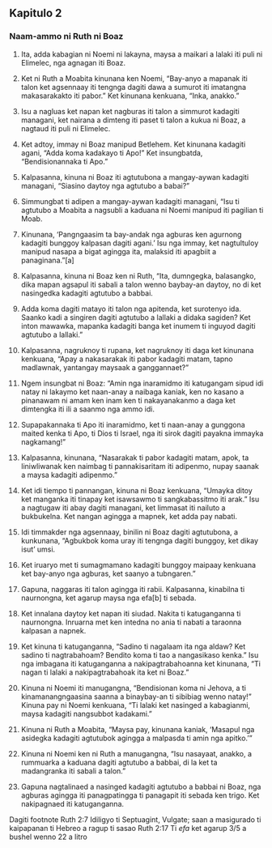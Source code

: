 Kapitulo 2
----------

### Naam-ammo ni Ruth ni Boaz

1. Ita, adda kabagian ni Noemi ni lakayna, maysa a maikari a lalaki iti puli ni Elimelec, nga agnagan iti Boaz.
2. Ket ni Ruth a Moabita kinunana ken Noemi, “Bay-anyo a mapanak iti talon ket agsennaay iti tengnga dagiti dawa a sumurot iti imatangna makasarakakto iti pabor.” Ket kinunana kenkuana, “Inka, anakko.”
3. Isu a nagluas ket napan ket nagburas iti talon a simmurot kadagiti managani, ket nairana a dimteng iti paset ti talon a kukua ni Boaz, a nagtaud iti puli ni Elimelec.
4. Ket adtoy, immay ni Boaz manipud Betlehem. Ket kinunana kadagiti agani, “Adda koma kadakayo ti Apo!” Ket insungbatda, “Bendisionannaka ti Apo.”
5. Kalpasanna, kinuna ni Boaz iti agtutubona a mangay-aywan kadagiti managani, “Siasino daytoy nga agtutubo a babai?”
6. Simmungbat ti adipen a mangay-aywan kadagiti managani, “Isu ti agtutubo a Moabita a nagsubli a kaduana ni Noemi manipud iti pagilian ti Moab.
7. Kinunana, ‘Pangngaasim ta bay-andak nga agburas ken agurnong kadagiti bunggoy kalpasan dagiti agani.’ Isu nga immay, ket nagtultuloy manipud nasapa a bigat agingga ita, malaksid iti apagbiit a panaginana.”[a]

8. Kalpasanna, kinuna ni Boaz ken ni Ruth, “Ita, dumngegka, balasangko, dika mapan agsapul iti sabali a talon wenno baybay-an daytoy, no di ket nasingedka kadagiti agtutubo a babbai.
9. Adda koma dagiti matayo iti talon nga apitenda, ket surotenyo ida. Saanko kadi a singiren dagiti agtutubo a lallaki a didaka sagiden? Ket inton mawawka, mapanka kadagiti banga ket inumem ti inguyod dagiti agtutubo a lallaki.”
10. Kalpasanna, nagruknoy ti rupana, ket nagruknoy iti daga ket kinunana kenkuana, “Apay a nakasarakak iti pabor kadagiti matam, tapno madlawnak, yantangay maysaak a ganggannaet?”
11. Ngem insungbat ni Boaz: “Amin nga inaramidmo iti katugangam sipud idi natay ni lakaymo ket naan-anay a naibaga kaniak, ken no kasano a pinanawam ni amam ken inam ken ti nakayanakanmo a daga ket dimtengka iti ili a saanmo nga ammo idi.
12. Supapakannaka ti Apo iti inaramidmo, ket ti naan-anay a gunggona maited kenka ti Apo, ti Dios ti Israel, nga iti sirok dagiti payakna immayka nagkamang!”
13. Kalpasanna, kinunana, “Nasarakak ti pabor kadagiti matam, apok, ta liniwliwanak ken naimbag ti pannakisaritam iti adipenmo, nupay saanak a maysa kadagiti adipenmo.”

14. Ket idi tiempo ti pannangan, kinuna ni Boaz kenkuana, “Umayka ditoy ket manganka iti tinapay ket isawsawmo ti sangkabassitmo iti arak.” Isu a nagtugaw iti abay dagiti managani, ket limmasat iti nailuto a bukbukelna. Ket nangan agingga a mapnek, ket adda pay nabati.
15. Idi timmakder nga agsennaay, binilin ni Boaz dagiti agtutubona, a kunkunana, “Agbukbok koma uray iti tengnga dagiti bunggoy, ket dikay isut’ umsi.
16. Ket iruaryo met ti sumagmamano kadagiti bunggoy maipaay kenkuana ket bay-anyo nga agburas, ket saanyo a tubngaren.”

17. Gapuna, naggaras iti talon agingga iti rabii. Kalpasanna, kinabilna ti naurnongna, ket agarup maysa nga efa[b] ti sebada.
18. Ket innalana daytoy ket napan iti siudad. Nakita ti katuganganna ti naurnongna. Inruarna met ken intedna no ania ti nabati a taraonna kalpasan a napnek.
19. Ket kinuna ti katuganganna, “Sadino ti nagalaam ita nga aldaw? Ket sadino ti nagtrabahoam? Bendito koma ti tao a nangasikaso kenka.” Isu nga imbagana iti katuganganna a nakipagtrabahoanna ket kinunana, “Ti nagan ti lalaki a nakipagtrabahoak ita ket ni Boaz.”
20. Kinuna ni Noemi iti manugangna, “Bendisionan koma ni Jehova, a ti kinamanangngaasina saanna a binaybay-an ti sibibiag wenno natay!” Kinuna pay ni Noemi kenkuana, “Ti lalaki ket nasinged a kabagianmi, maysa kadagiti nangsubbot kadakami.”
21. Kinuna ni Ruth a Moabita, “Maysa pay, kinunana kaniak, ‘Masapul nga asidegka kadagiti agtutubok agingga a malpasda ti amin nga apitko.’”
22. Kinuna ni Noemi ken ni Ruth a manugangna, “Isu nasayaat, anakko, a rummuarka a kaduana dagiti agtutubo a babbai, di la ket ta madangranka iti sabali a talon.”
23. Gapuna nagtalinaed a nasinged kadagiti agtutubo a babbai ni Boaz, nga agburas agingga iti panagpatingga ti panagapit iti sebada ken trigo. Ket nakipagnaed iti katuganganna.

Dagiti footnote
Ruth 2:7 Idiligyo ti Septuagint, Vulgate; saan a masigurado ti kaipapanan ti Hebreo a ragup ti sasao
Ruth 2:17 Ti *efa* ket agarup 3/5 a bushel wenno 22 a litro